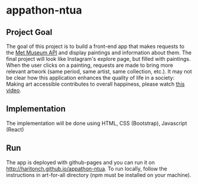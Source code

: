 # appathon-ntua

## Project Goal
The goal of this project is to build a front-end app that makes requests to the [Met Museum API](https://metmuseum.github.io/) and display paintings and information about them. The final project will look like Instagram's explore page, but filled with paintings. When the user clicks on a painting, requests are made to bring more relevant artwork (same period, same artist, same collection, etc.). It may not be clear how this application enhances the quality of life in a society: Making art accessible contributes to overall happiness, please watch [this video](https://www.youtube.com/watch?v=-O5kNPlUV7w). 

## Implementation
The implementation will be done using HTML, CSS (Bootstrap), Javascript (React)

## Run
The app is deployed with github-pages and you can run it on http://haritonch.github.io/appathon-ntua. To run locally, follow the instructions in art-for-all directory (npm must be installed on your machine).
